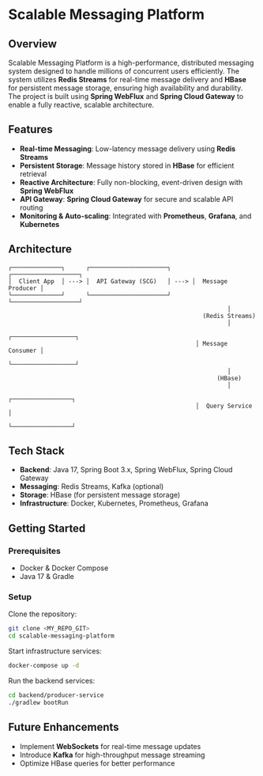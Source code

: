 # Scalable Messaging Platform

## Overview

Scalable Messaging Platform is a high-performance, distributed messaging system designed to handle millions of concurrent users efficiently. The system utilizes **Redis Streams** for real-time message delivery and **HBase** for persistent message storage, ensuring high availability and durability. The project is built using **Spring WebFlux** and **Spring Cloud Gateway** to enable a fully reactive, scalable architecture.

## Features

- **Real-time Messaging**: Low-latency message delivery using **Redis Streams**
- **Persistent Storage**: Message history stored in **HBase** for efficient retrieval
- **Reactive Architecture**: Fully non-blocking, event-driven design with **Spring WebFlux**
- **API Gateway**: **Spring Cloud Gateway** for secure and scalable API routing
- **Monitoring & Auto-scaling**: Integrated with **Prometheus**, **Grafana**, and **Kubernetes**

## Architecture

```
┌──────────────┐      ┌──────────────────────┐      ┌───────────────────┐
│  Client App  │ ---> │  API Gateway (SCG)   │ ---> │  Message Producer │
└──────────────┘      └──────────────────────┘      └───────────────────┘
                                                              │
                                                       (Redis Streams)
                                                              │
                                                     ┌──────────────────┐
                                                     │ Message Consumer │
                                                     └──────────────────┘
                                                              │
                                                           (HBase)
                                                              │
                                                     ┌─────────────────┐
                                                     │  Query Service  │
                                                     └─────────────────┘
```

## Tech Stack

- **Backend**: Java 17, Spring Boot 3.x, Spring WebFlux, Spring Cloud Gateway
- **Messaging**: Redis Streams, Kafka (optional)
- **Storage**: HBase (for persistent message storage)
- **Infrastructure**: Docker, Kubernetes, Prometheus, Grafana

## Getting Started

### Prerequisites

- Docker & Docker Compose
- Java 17 & Gradle

### Setup

Clone the repository:

```sh
git clone <MY_REPO_GIT>
cd scalable-messaging-platform
```

Start infrastructure services:

```sh
docker-compose up -d
```

Run the backend services:

```sh
cd backend/producer-service
./gradlew bootRun
```

## Future Enhancements

- Implement **WebSockets** for real-time message updates
- Introduce **Kafka** for high-throughput message streaming
- Optimize HBase queries for better performance
